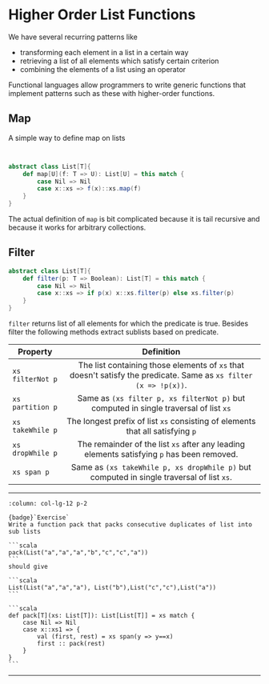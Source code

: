 # Higher Order List Functions

We have several recurring patterns like 

* transforming each element in a list in a certain way
* retrieving a list of all elements which satisfy certain criterion
* combining the elements of a list using an operator

Functional languages allow programmers to write generic functions that implement patterns such as these with higher-order functions.

## Map

A simple way to define map on lists

```scala


abstract class List[T]{
    def map[U](f: T => U): List[U] = this match {
        case Nil => Nil
        case x::xs => f(x)::xs.map(f)
    }
}

```

The actual definition of `map` is bit complicated because it is tail recursive and because it works for arbitrary collections.


## Filter

```scala
abstract class List[T]{
    def filter(p: T => Boolean): List[T] = this match {
        case Nil => Nil
        case x::xs => if p(x) x::xs.filter(p) else xs.filter(p)
    }
}

```

`filter` returns list of all elements for which the predicate is true. Besides filter the following methods extract sublists based on predicate.

| Property | Definition |
| ------------- |:-------------:|
| `xs filterNot p` | The list containing those elements of `xs` that doesn't satisfy the predicate. Same as `xs filter (x => !p(x))`.|
| `xs partition p` | Same as `(xs filter p, xs filterNot p)` but computed in single traversal of list `xs` |
| `xs takeWhile p` | The longest prefix of list `xs` consisting of elements that all satisfying `p`|
| `xs dropWhile p` | The remainder of the list `xs` after any leading elements satisfying `p` has been removed.|  
| `xs span p`| Same as `(xs takeWhile p, xs dropWhile p)` but computed in single traversal of list `xs`.|


---

````{panels}
:column: col-lg-12 p-2

{badge}`Exercise`
Write a function pack that packs consecutive duplicates of list into sub lists

```scala
pack(List("a","a","a","b","c","c","a"))
```
should give 

```scala
List(List("a","a","a"), List("b"),List("c","c"),List("a"))
```
````

````{dropdown} Solution
```scala
def pack[T](xs: List[T]): List[List[T]] = xs match {
    case Nil => Nil
    case x::xs1 => {
        val (first, rest) = xs span(y => y==x)
        first :: pack(rest)
    }
}
```
````
---

